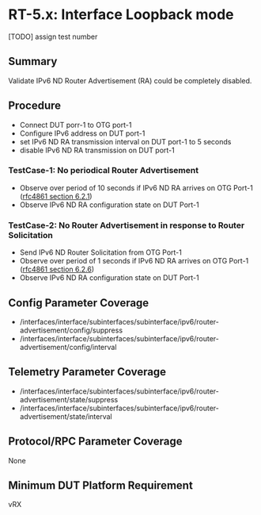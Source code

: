 # RT-5.x: Interface Loopback mode
[TODO] assign test number 

## Summary

Validate IPv6 ND Router Advertisement (RA) could be completely disabled.

## Procedure
*   Connect DUT porr-1 to OTG port-1
*   Configure IPv6 address on DUT port-1
*   set IPv6 ND RA transmission interval on DUT port-1 to 5 seconds
*   disable IPv6 ND RA transmission on DUT port-1

### TestCase-1: No periodical Router Advertisement

*   Observe over period of 10 seconds if IPv6 ND RA arrives on OTG Port-1 ([rfc4861 section 6.2.1](https://datatracker.ietf.org/doc/html/rfc4861#section-6.2.1))
*   Observe IPv6 ND RA configuration state on DUT Port-1

### TestCase-2: No Router Advertisement in response to Router Solicitation

*   Send IPv6 ND Router Solicitation from OTG Port-1
*   Observe over period of 1 seconds if IPv6 ND RA arrives on OTG Port-1  ([rfc4861 section 6.2.6](https://datatracker.ietf.org/doc/html/rfc4861#section-6.2.6))
*   Observe IPv6 ND RA configuration state on DUT Port-1

## Config Parameter Coverage

*   /interfaces/interface/subinterfaces/subinterface/ipv6/router-advertisement/config/suppress
*   /interfaces/interface/subinterfaces/subinterface/ipv6/router-advertisement/config/interval

## Telemetry Parameter Coverage

*   /interfaces/interface/subinterfaces/subinterface/ipv6/router-advertisement/state/suppress
*   /interfaces/interface/subinterfaces/subinterface/ipv6/router-advertisement/state/interval

## Protocol/RPC Parameter Coverage

None

## Minimum DUT Platform Requirement

vRX
